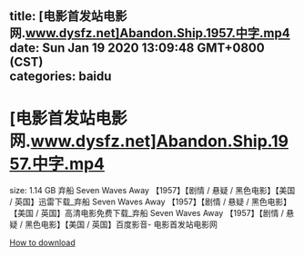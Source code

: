 
title: [电影首发站电影网.www.dysfz.net]Abandon.Ship.1957.中字.mp4
date: Sun Jan 19 2020 13:09:48 GMT+0800 (CST)    
categories: baidu
---

# [电影首发站电影网.www.dysfz.net]Abandon.Ship.1957.中字.mp4
size: 1.14 GB
 弃船 Seven Waves Away 【1957】【剧情 / 悬疑 / 黑色电影】【美国 / 英国】迅雷下载_弃船 Seven Waves Away 【1957】【剧情 / 悬疑 / 黑色电影】【美国 / 英国】高清电影免费下载_弃船 Seven Waves Away 【1957】【剧情 / 悬疑 / 黑色电影】【美国 / 英国】百度影音- 电影首发站电影网
 

[How to download](https://bpcam.bemobtrk.com/go/2ceec3aa-1ca2-46d6-b9ff-aaa5c184517c?jno=210)